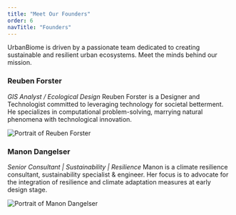```yaml
---
title: "Meet Our Founders"
order: 6
navTitle: "Founders"
---
```

UrbanBiome is driven by a passionate team dedicated to creating sustainable and resilient urban ecosystems. Meet the minds behind our mission.

### Reuben Forster
*GIS Analyst / Ecological Design*
Reuben Forster is a Designer and Technologist committed to leveraging technology for societal betterment. He specializes in computational problem-solving, marrying natural phenomena with technological innovation.

<div class="founder-grid">
  <img src="/images/reuben.png" alt="Portrait of Reuben Forster" class="founder-portrait" />


### Manon Dangelser
*Senior Consultant | Sustainability | Resilience*
Manon is a climate resilience consultant, sustainability specialist & engineer. Her focus is to advocate for the integration of resilience and climate adaptation measures at early design stage.


  <img src="/images/mannon.png" alt="Portrait of Manon Dangelser" class="founder-portrait" />
</div>
